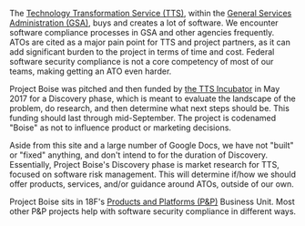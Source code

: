 ---
---

The [Technology Transformation Service (TTS)](https://www.gsa.gov/tts), within the [General Services Administration (GSA)](https://www.gsa.gov), buys and creates a lot of software. We encounter software compliance processes in GSA and other agencies frequently. ATOs are cited as a major pain point for TTS and project partners, as it can add significant burden to the project in terms of time and cost. Federal software security compliance is not a core competency of most of our teams, making getting an ATO even harder.

Project Boise was pitched and then funded by [the TTS Incubator](https://docs.google.com/document/d/1tgSTHIrgtUUd-kV6pZE_A-IHOo6Dog7VsIl01qfcYUs/edit) in May 2017 for a Discovery phase, which is meant to evaluate the landscape of the problem, do research, and then determine what next steps should be. This funding should last through mid-September. The project is codenamed "Boise" as not to influence product or marketing decisions.

Aside from this site and a large number of Google Docs, we have not "built" or "fixed" anything, and don't intend to for the duration of Discovery. Essentially, Project Boise's Discovery phase is market research for TTS, focused on software risk management. This will determine if/how we should offer products, services, and/or guidance around ATOs, outside of our own.

Project Boise sits in 18F's [Products and Platforms (P&P)](https://handbook.18f.gov/products-and-platforms/) Business Unit. Most other P&P projects help with software security compliance in different ways.
